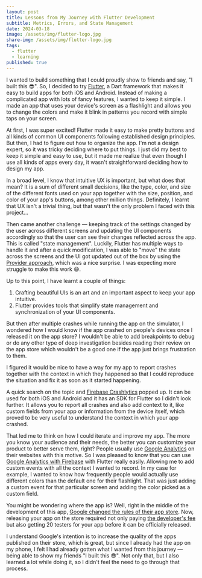 ```yaml
---
layout: post
title: Lessons from My Journey with Flutter Development
subtitle: Metrics, Errors, and State Management
date: 2024-03-18
image: /assets/img/flutter-logo.jpg
share-img: /assets/img/flutter-logo.jpg
tags:
  - flutter
  - learning
published: true
---
```


I wanted to build something that I could proudly show to friends and say, "I built this 😎". So, I decided to try [Flutter](https://flutter.dev), a Dart framework that makes it easy to build apps for both iOS and Android. Instead of making a complicated app with lots of fancy features, I wanted to keep it simple. I made an app that uses your device's screen as a flashlight and allows you to change the colors and make it blink in patterns you record with simple taps on your screen.

At first, I was super excited! Flutter made it easy to make pretty buttons and all kinds of common UI components following established design principles. But then, I had to figure out how to organize the app. I'm not a design expert, so it was tricky deciding where to put things. I just did my best to keep it simple and easy to use, but it made me realize that even though I use all kinds of apps every day, it wasn't straightforward deciding how to design my app.

In a broad level, I know that intuitive UX is important, but what does that mean? It is a sum of different small decisions, like the type, color, and size of the different fonts used on your app together with the size, position, and color of your app's buttons, among other million things. Definitely, I learnt that UX isn't a trivial thing, but that wasn't the only problem I faced with this project...

Then came another challenge — keeping track of the settings changed by the user across different screens and updating the UI components accordingly so that the user can see their changes reflected across the app. This is called "state management". Luckily, Flutter has multiple ways to handle it and after a quick modification, I was able to "move" the state across the screens and the UI got updated out of the box by using the [Provider approach](https://docs.flutter.dev/data-and-backend/state-mgmt/simple), which was a nice surprise. I was expecting more struggle to make this work 😅.

Up to this point, I have learnt a couple of things:

1. Crafting beautiful UIs is an art and an important aspect to keep your app intuitive.
2. Flutter provides tools that simplify state management and synchronization of your UI components.

But then after multiple crashes while running the app on the simulator, I wondered how I would know if the app crashed on people's devices once I released it on the app store? I wouldn't be able to add breakpoints to debug or do any other type of deep investigation besides reading their review on the app store which wouldn't be a good one if the app just brings frustration to them.

I figured it would be nice to have a way for my app to report crashes together with the context in which they happened so that I could reproduce the situation and fix it as soon as it started happening.

A quick search on the topic and [Firebase Crashlytics](https://firebase.google.com/docs/crashlytics) popped up. It can be used for both iOS and Android and it has an SDK for Flutter so I didn't look further. It allows you to report all crashes and also add context to it, like custom fields from your app or information from the device itself, which proved to be very useful to understand the context in which your app crashed.

That led me to think on how I could iterate and improve my app. The more you know your audience and their needs, the better you can customize your product to better serve them, right? People usually use [Google Analytics](https://analytics.google.com/) on their websites with this motive. So I was pleased to know that you can use [Google Analytics with Firebase](https://firebase.google.com/docs/analytics) with Flutter really easily. Allowing me to add custom events with all the context I wanted to record. In my case for example, I wanted to know how frequently people would actually use different colors than the default one for their flashlight. That was just adding a custom event for that particular screen and adding the color picked as a custom field.

You might be wondering where the app is? Well, right in the middle of the development of this app, [Google changed the rules of their app store](https://techcrunch.com/2023/11/09/google-play-tightens-up-rules-for-android-app-developers-to-require-testing-increased-app-review/). Now, releasing your app on the store required not only paying [the developer's fee](https://support.google.com/googleplay/android-developer/answer/6112435?hl=en#zippy=%2Cstep-pay-registration-fee) but also getting 20 testers for your app before it can be officially released.

I understand Google's intention is to increase the quality of the apps published on their store, which is great, but since I already had the app on my phone, I felt I had already gotten what I wanted from this journey — being able to show my friends "I built this 😎". Not only that, but I also learned a lot while doing it, so I didn't feel the need to go through that process.